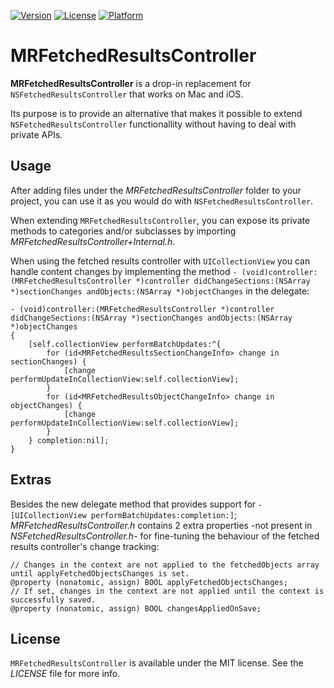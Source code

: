 [![Version](https://img.shields.io/cocoapods/v/MRFetchedResultsController.svg?style=flat)](http://cocoadocs.org/docsets/MRFetchedResultsController)
[![License](https://img.shields.io/cocoapods/l/MRFetchedResultsController.svg?style=flat)](http://cocoadocs.org/docsets/MRFetchedResultsController)
[![Platform](https://img.shields.io/cocoapods/p/MRFetchedResultsController.svg?style=flat)](http://cocoadocs.org/docsets/MRFetchedResultsController)

MRFetchedResultsController
==========================

**MRFetchedResultsController** is a drop-in replacement for `NSFetchedResultsController` that works on Mac and iOS.

Its purpose is to provide an alternative that makes it possible to extend `NSFetchedResultsController` functionallity without having to deal with private APIs.

Usage
-----

After adding files under the *MRFetchedResultsController* folder to your project, you can use it as you would do with `NSFetchedResultsController`.

When extending `MRFetchedResultsController`, you can expose its private methods to categories and/or subclasses by importing *MRFetchedResultsController+Internal.h*.

When using the fetched results controller with `UICollectionView` you can handle content changes by implementing the method `- (void)controller:(MRFetchedResultsController *)controller didChangeSections:(NSArray *)sectionChanges andObjects:(NSArray *)objectChanges` in the delegate:

```objc
- (void)controller:(MRFetchedResultsController *)controller didChangeSections:(NSArray *)sectionChanges andObjects:(NSArray *)objectChanges
{
    [self.collectionView performBatchUpdates:^{
        for (id<MRFetchedResultsSectionChangeInfo> change in sectionChanges) {
            [change performUpdateInCollectionView:self.collectionView];
        }
        for (id<MRFetchedResultsObjectChangeInfo> change in objectChanges) {
            [change performUpdateInCollectionView:self.collectionView];
        }
    } completion:nil];
}
```

Extras
------

Besides the new delegate method that provides support for `- [UICollectionView performBatchUpdates:completion:]`; *MRFetchedResultsController.h* contains 2 extra properties -not present in *NSFetchedResultsController.h*- for fine-tuning the behaviour of the fetched results controller's change tracking:

```objc
// Changes in the context are not applied to the fetchedObjects array until applyFetchedObjectsChanges is set.
@property (nonatomic, assign) BOOL applyFetchedObjectsChanges;
// If set, changes in the context are not applied until the context is successfully saved.
@property (nonatomic, assign) BOOL changesAppliedOnSave;
```

License
-------

`MRFetchedResultsController` is available under the MIT license. See the *LICENSE* file for more info.
